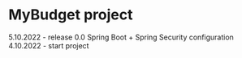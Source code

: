 # MyBudget project
5.10.2022 - release 0.0 Spring Boot + Spring Security configuration
4.10.2022 - start project
